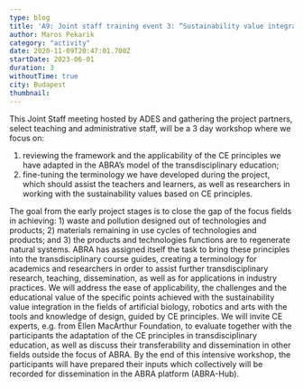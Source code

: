 ```yaml
---
type: blog
title: 'A9: Joint staff training event 3: “Sustainability value integration in the ABRA focus fields with Circular Economy principles - Applications in Transdisciplinary Education”'
author: Maros Pekarik
category: "activity"
date: 2020-11-09T20:47:01.700Z
startDate: 2023-06-01
duration: 3
withoutTime: true
city: Budapest
thumbnail:
---
```


This Joint Staff meeting hosted by ADES and gathering the project partners, select teaching and administrative staff, will be a 3 day workshop where we focus on:

1. reviewing the framework and the applicability of the CE principles we have adapted in the ABRA’s model of the transdisciplinary education;
2. fine-tuning the terminology we have developed during the project, which should assist the teachers and learners, as well as researchers in working with the sustainability values based on CE principles.

The goal from the early project stages is to close the gap of the focus fields in achieving: 1) waste and pollution designed out of technologies and products; 2) materials remaining in use cycles of technologies and products; and 3) the products and technologies functions are to regenerate natural systems. ABRA has assigned itself the task to bring these principles into the transdisciplinary course guides, creating a terminology for academics and researchers in order to assist further transdisciplinary research, teaching, dissemination, as well as for applications in industry practices.
We will address the ease of applicability, the challenges and the educational value of the specific points achieved with the sustainability value integration in the fields of artificial biology, robotics and arts with the tools and knowledge of design, guided by CE principles. We will invite CE experts, e.g. from Ellen MacArthur Foundation, to evaluate together with the participants the adaptation of the CE principles in transdisciplinary education, as well as discuss their transferability and dissemination in other fields outside the focus of ABRA. By the end of this intensive workshop, the participants will have prepared their inputs which collectively will be recorded for dissemination in the ABRA platform (ABRA-Hub).
